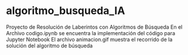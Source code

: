 # algoritmo_busqueda_IA
Proyecto de Resolución de Laberintos con Algoritmos de Búsqueda
En el Archivo codigo.ipynb se encuentra la implementación del código para Jupyter Notebook
El archivo animacion.gif muestra el recorrido de la solución del algoritmo de búsqueda
